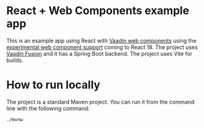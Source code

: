 # React + Web Components example app

This is an example app using React with [Vaadin web components](https://vaadin.com/docs/latest/ds/components) using the [experimental web component support](https://github.com/facebook/react/issues/11347#issuecomment-988970952) coming to React 18. The project uses [Vaadin Fusion](https://vaadin.com/fusion) and it has a Spring Boot backend. The project uses Vite for builds.

# How to run locally

The project is a standard Maven project. You can run it from the command line with the following command:

```
./mvnw
```
